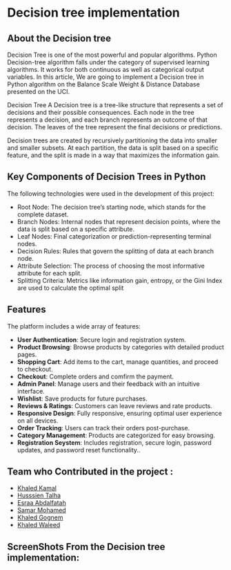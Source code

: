 # Decision tree implementation

## About the Decision tree
Decision Tree is one of the most powerful and popular algorithms. Python Decision-tree algorithm falls under the category of supervised learning algorithms. It works for both continuous as well as categorical output variables. In this article, We are going to implement a Decision tree in Python algorithm on the Balance Scale Weight & Distance Database presented on the UCI.

Decision Tree
A Decision tree is a tree-like structure that represents a set of decisions and their possible consequences. Each node in the tree represents a decision, and each branch represents an outcome of that decision. The leaves of the tree represent the final decisions or predictions.

Decision trees are created by recursively partitioning the data into smaller and smaller subsets. At each partition, the data is split based on a specific feature, and the split is made in a way that maximizes the information gain.

## Key Components of Decision Trees in Python
The following technologies were used in the development of this project:

- Root Node: The decision tree’s starting node, which stands for the complete dataset.
- Branch Nodes: Internal nodes that represent decision points, where the data is split based on a specific attribute.
- Leaf Nodes: Final categorization or prediction-representing terminal nodes.
- Decision Rules: Rules that govern the splitting of data at each branch node.
- Attribute Selection: The process of choosing the most informative attribute for each split.
- Splitting Criteria: Metrics like information gain, entropy, or the Gini Index are used to calculate the optimal split
  

## Features
The platform includes a wide array of features:

- **User Authentication**: Secure login and registration system.
- **Product Browsing**: Browse products by categories with detailed product pages.
- **Shopping Cart**: Add items to the cart, manage quantities, and proceed to checkout.
- **Checkout**: Complete orders and comfirm the payment.
- **Admin Panel**: Manage users and their feedback with an intuitive interface.
- **Wishlist**: Save products for future purchases.
- **Reviews & Ratings**: Customers can leave reviews and rate products.
- **Responsive Design**: Fully responsive, ensuring optimal user experience on all devices.
- **Order Tracking**: Users can track their orders post-purchase.
- **Category Management**: Products are categorized for easy browsing.
- **Registration Seystem**: Includes registration, secure login, password updates, and password reset functionality..


## Team who Contributed in the project :
- [Khaled Kamal](https://github.com/Mostafay65)
- [Husssien Talha](https://github.com/muhamadd9)
- [Esraa Abdalfatah](https://github.com/mrXrobot26)
- [Samar Mohamed](https://github.com/3bhafez)
- [Khaled Gognem](https://github.com/Mohamed-Elseglaby)
- [Khaled Waleed](https://github.com/Mohamed-Elseglaby)


## ScreenShots From the Decision tree implementation:


